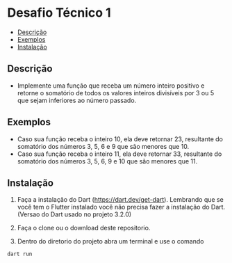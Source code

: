 # Desafio Técnico 1

- [Descrição](#Descrição)
- [Exemplos](#Exemplos)
- [Instalação](#Instalação)

## Descrição

- Implemente uma função que receba um número inteiro positivo e retorne o somatório de todos os valores inteiros divisíveis por 3 ou 5 que sejam inferiores ao número passado.

## Exemplos

- Caso sua função receba o inteiro 10, ela deve retornar 23, resultante do somatório dos números 3, 5, 6 e
  9 que são menores que 10.
- Caso sua função receba o inteiro 11, ela deve retornar 33, resultante do somatório dos números 3, 5, 6, 9
  e 10 que são menores que 11.

## Instalação

1. Faça a instalação do Dart (https://dart.dev/get-dart). Lembrando que se você tem o Flutter instalado você não precisa fazer a instalação do Dart. (Versao do Dart usado no projeto 3.2.0)

2. Faça o clone ou o download deste repositorio.

3. Dentro do diretorio do projeto abra um terminal e use o comando

```
dart run
```
